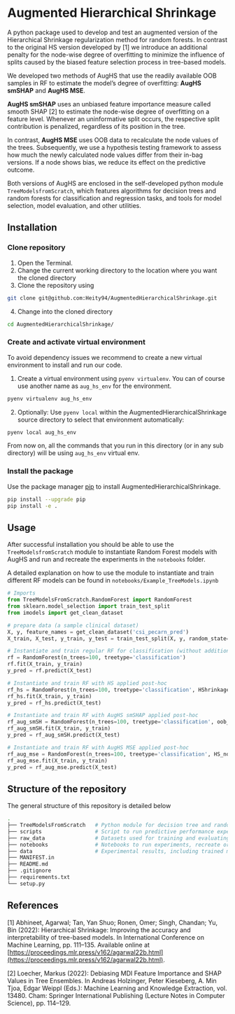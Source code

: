 # Augmented Hierarchical Shrinkage

A python package used to develop and test an augmented version of the Hierarchical Shrinkage regularization method for random forests. In contrast to the original HS version developed by [1] we introduce an additional penalty for the node-wise degree of overfitting to minimize the influence of splits caused by the biased feature selection process in tree-based models.

We developed two methods of AugHS that use the readily available OOB samples in RF to estimate the model’s degree of overfitting: **AugHS smSHAP** and **AugHS MSE**.

**AugHS smSHAP** uses an unbiased feature importance measure called smooth SHAP [2] to estimate the node-wise degree of overfitting on a feature level. Whenever an uninformative split occurs, the respective split contribution is penalized, regardless of its position in the tree.

In contrast, **AugHS MSE** uses OOB data to recalculate the node values of the trees. Subsequently, we use a hypothesis testing framework to assess how much the newly calculated node values differ from their in-bag versions. If a node shows bias, we reduce its effect on the predictive outcome.

Both versions of AugHS are enclosed in the self-developed python module `TreeModelsfromScratch`, which features algorithms for decision trees and random forests for classification and regression tasks, and tools for model selection, model evaluation, and other utilities.

## Installation

### Clone repository
1. Open the Terminal.
2. Change the current working directory to the location where you want the cloned directory
3. Clone the repository using
```bash
git clone git@github.com:Heity94/AugmentedHierarchicalShrinkage.git
```
4. Change into the cloned directory
```bash
cd AugmentedHierarchicalShrinkage/
```
### Create and activate virtual environment
To avoid dependency issues we recommend to create a new virtual environment to install and run our code.
1. Create a virtual environment using `pyenv virtualenv`. You can of course use another name as `aug_hs_env` for the environment.
```bash
pyenv virtualenv aug_hs_env
```
2. Optionally: Use `pyenv local` within the AugmentedHierarchicalShrinkage source directory to select that environment automatically:
```bash
pyenv local aug_hs_env
```
From now on, all the commands that you run in this directory (or in any sub directory) will be using `aug_hs_env` virtual env.

### Install the package

Use the package manager [pip](https://pip.pypa.io/en/stable/) to install AugmentedHierarchicalShrinkage.
```bash
pip install --upgrade pip
pip install -e .
```

## Usage

After successful installation you should be able to use the `TreeModelsfromScratch` module to instantiate Random Forest models with AugHS and run and recreate the experiments in the `notebooks` folder.

A detailed explanation on how to use the module to instantiate and train different RF models can be found in `notebooks/Example_TreeModels.ipynb`

```python
# Imports
from TreeModelsFromScratch.RandomForest import RandomForest
from sklearn.model_selection import train_test_split
from imodels import get_clean_dataset

# prepare data (a sample clinical dataset)
X, y, feature_names = get_clean_dataset('csi_pecarn_pred')
X_train, X_test, y_train, y_test = train_test_split(X, y, random_state=42)

# Instantiate and train regular RF for classification (without additional regularization)
rf = RandomForest(n_trees=100, treetype='classification')
rf.fit(X_train, y_train)
y_pred = rf.predict(X_test)

# Instantiate and train RF with HS applied post-hoc
rf_hs = RandomForest(n_trees=100, treetype='classification', HShrinkage=True)
rf_hs.fit(X_train, y_train)
y_pred = rf_hs.predict(X_test)

# Instantiate and train RF with AugHS smSHAP applied post-hoc
rf_aug_smSH = RandomForest(n_trees=100, treetype='classification', oob_SHAP=True, HS_smSHAP=True)
rf_aug_smSH.fit(X_train, y_train)
y_pred = rf_aug_smSH.predict(X_test)

# Instantiate and train RF with AugHS MSE applied post-hoc
rf_aug_mse = RandomForest(n_trees=100, treetype='classification', HS_nodewise_shrink_type="MSE_ratio")
rf_aug_mse.fit(X_train, y_train)
y_pred = rf_aug_mse.predict(X_test)
```

## Structure of the repository
The general structure of this repository is detailed below
```bash
.
├── TreeModelsFromScratch   # Python module for decision tree and random forest models
├── scripts                 # Script to run predictive performance experiment
├── raw_data                # Datasets used for training and evaluating the artifact
├── notebooks               # Notebooks to run experiments, recreate original results from HS paper and compare self-developed models with sklearn and imodels implementation
├── data                    # Experimental results, including trained models, simulation settings, and created plots
├── MANIFEST.in
├── README.md
├── .gitignore
├── requirements.txt
└── setup.py
```

## References
[1] Abhineet, Agarwal; Tan, Yan Shuo; Ronen, Omer; Singh, Chandan; Yu, Bin (2022): Hierarchical Shrinkage: Improving the accuracy and interpretability of tree-based models. In International Conference on Machine Learning, pp. 111–135. Available online at [https://proceedings.mlr.press/v162/agarwal22b.html](https://proceedings.mlr.press/v162/agarwal22b.html).

[2] Loecher, Markus (2022): Debiasing MDI Feature Importance and SHAP Values in Tree Ensembles. In Andreas Holzinger, Peter Kieseberg, A. Min Tjoa, Edgar Weippl (Eds.): Machine Learning and Knowledge Extraction, vol. 13480. Cham: Springer International Publishing (Lecture Notes in Computer Science), pp. 114–129.

